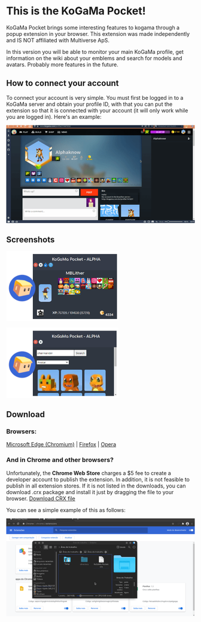 # This is the KoGaMa Pocket!

KoGaMa Pocket brings some interesting features to kogama through a popup extension in your browser. This extension was made independently and IS NOT affiliated with Multiverse ApS.

In this version you will be able to monitor your main KoGaMa profile, get information on the wiki about your emblems and search for models and avatars. Probably more features in the future.

## How to connect your account
To connect your account is very simple. You must first be logged in to a KoGaMa server and obtain your profile ID, with that you can put the extension so that it is connected with your account (it will only work while you are logged in). Here's an example:

![Connect](https://github.com/mblithium/KoGaMa-Pocket/raw/gh-pages/img/HowToConnect.gif)

## Screenshots

![Profile View](https://github.com/mblithium/KoGaMa-Pocket/raw/gh-pages/img/OperaBanner.png)

![Search Items](https://github.com/mblithium/KoGaMa-Pocket/raw/gh-pages/img/OperaBanner2.png)

## Download

### Browsers:
[Microsoft Edge (Chromium)](https://microsoftedge.microsoft.com/addons/detail/kogama-pocket/gchjcnoeipcpcaofapohombligjpijie) | [Firefox](https://addons.mozilla.org/en-US/firefox/addon/kogama-pocket/) | [Opera](https://addons.opera.com/en-US/extensions/details/kogama-pocket/)

### And in Chrome and other browsers?
Unfortunately, the **Chrome Web Store** charges a $5 fee to create a developer account to publish the extension. In addition, it is not feasible to publish in all extension stores. If it is not listed in the downloads, you can download .crx package and install it just by dragging the file to your browser. [Download CRX file](https://github.com/mblithium/KoGaMa-Pocket/releases)

You can see a simple example of this as follows:

![Example install CRX package](https://github.com/mblithium/KoGaMa-Pocket/raw/gh-pages/img/HowToInstallCRX-Chrome.gif)
